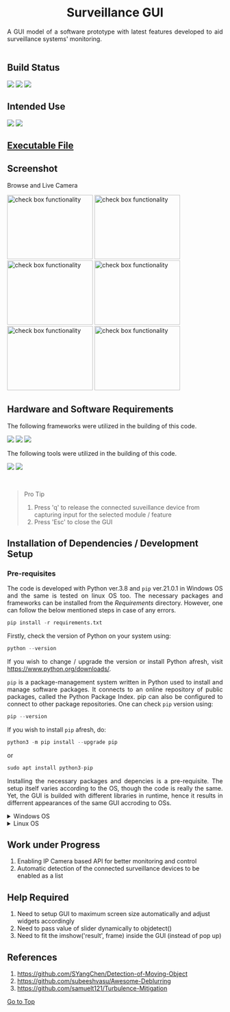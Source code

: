 <h1 align="center"><a name="section_name">Surveillance GUI</a></h1>

<div align="justify">
A GUI model of a software prototype with latest features developed to aid surveillance systems' monitoring.
</div>

<br>

## Build Status

<img src="https://img.shields.io/badge/build-passing-brightgreen"/> <img src="https://img.shields.io/badge/code-latest-orange"/> <img src="https://img.shields.io/badge/langugage-python-blue"/>


## Intended Use

<img src="https://img.shields.io/badge/Windows-0078D6?style=for-the-badge&logo=windows&logoColor=white"/> <img src="https://img.shields.io/badge/linux-E95420?style=for-the-badge&logo=linux&logoColor=white"/>

## [Executable File](https://drive.google.com/drive/folders/1ZYFpSr_3Te1kWvIpm7u3i2XIduURa4_n?usp=sharing)

## Screenshot

Browse and Live Camera

<img src="https://github.com/Surveillance-NWB/Surveillance/blob/main/GUI_Screrenshots/1.png" alt="check box functionality" style="height: 150px; width:200px;"/>

<img src="https://github.com/Surveillance-NWB/Surveillance/blob/main/GUI_Screrenshots/2.png" alt="check box functionality" style="height: 150px; width:200px;"/>

<img src="https://github.com/Surveillance-NWB/Surveillance/blob/main/GUI_Screrenshots/3.png" alt="check box functionality" style="height: 150px; width:200px;"/>

<img src="https://github.com/Surveillance-NWB/Surveillance/blob/main/GUI_Screrenshots/4.png" alt="check box functionality" style="height: 150px; width:200px;"/>

<img src="https://github.com/Surveillance-NWB/Surveillance/blob/main/GUI_Screrenshots/5.png" alt="check box functionality" style="height: 150px; width:200px;"/>

<img src="https://github.com/Surveillance-NWB/Surveillance/blob/main/GUI_Screrenshots/6.png" alt="check box functionality" style="height: 150px; width:200px;"/>


## Hardware and Software Requirements

<div align="justify">
The following frameworks were utilized in the building of this code.
</div>


<img src="https://img.shields.io/badge/OpenCV-27338e?style=for-the-badge&logo=OpenCV&logoColor=white"/>  <img src="https://img.shields.io/badge/NumPy-013243?style=for-the-badge&logo=numpy&logoColor=white"/> <img src="https://img.shields.io/badge/SciPy-8CAAE6?style=for-the-badge&logo=scipy&logoColor=white"/>


<div align="justify">
The following tools were utilized in the building of this code.
</div>


<img src="https://img.shields.io/badge/Visual_Studio_Code-0078D4?style=for-the-badge&logo=visual%20studio%20code&logoColor=white"/> <img src="https://img.shields.io/badge/Jupyter-F37626.svg?&style=for-the-badge&logo=Jupyter&logoColor=white"/>


<br>

>  Pro Tip
> 1. Press 'q' to release the connected suveillance device from capturing input for the selected module / feature
> 2. Press 'Esc' to close the GUI



</div>

## Installation of Dependencies / Development Setup

### Pre-requisites


<div align="justify">

The code is developed with Python ver.3.8 and `pip` ver.21.0.1 in Windows OS and the same is tested on linux OS too. The necessary packages and frameworks can be installed from the *Requirements* directory.  However, one can follow the below mentioned steps in case of any errors.


```Python
pip install -r requirements.txt
``` 


Firstly, check the version of Python on your system using:


```Python
python --version
``` 

If you wish to change / upgrade the version or install Python afresh, visit https://www.python.org/downloads/. 

`pip` is a package-management system written in Python used to install and manage software packages. It connects to an online repository of public packages, called the Python Package Index. pip can also be configured to connect to other package repositories.  One can check `pip` version using:

```Python
pip --version
```

If you wish to install `pip` afresh, do:

```Python
python3 -m pip install --upgrade pip
```

or

```Python
sudo apt install python3-pip
```

Installing the necessary packages and depencies is a pre-requisite.  The setup itself varies according to the OS, though the code is really the same.  Yet, the GUI is builded with different libraries in runtime, hence it results in differrent appearances of the same GUI accroding to OSs.


<details>
<summary>Windows OS</summary>

---

The `tkinter` package (“Tk interface”) is the standard Python interface to the Tk GUI toolkit. The `Tk interface` is located in a binary module named `_tkinter`. It is usually a shared library (or DLL), but might in some cases be statically linked with the Python interpreter.  The `cffi` module is used to invoke `callback` methods inside the program.

```Python
pip install tk
python3 -m pip install cffi
```

`Pillow` is a Python Imaging Library (`PIL`), which adds support for opening, manipulating, and saving images. The current version identifies and reads a large number of formats.  It supports wide variety of images such as “jpeg”, “png”, “bmp”, “gif”, “ppm”, “tiff”.

```Python
python3 -m pip install --upgrade Pillow
```

`OpenCV` is a huge open-source library for computer vision, machine learning, and image processing. `OpenCV` supports a wide variety of programming languages like Python, C++, Java, etc. It can process images and videos to identify objects, faces, and so on. The library has more than 2500 optimized algorithms, which includes a comprehensive set of both classic and state-of-the-art computer vision and machine learning algorithms.


```Python
pip install opencv-python
```


`NumPy` is a library for the Python programming language, adding support for large, multi-dimensional arrays and matrices, along with a large collection of high-level mathematical functions to operate on these arrays.  By reading the image as a `NumPy` array ndarray, various image processing can be performed using NumPy functions.


```Python
pip3 install numpy
```


`Imutils` are a series of convenience functions to make basic image processing functions such as translation, rotation, resizing, skeletonization, and displaying Matplotlib images easier with `OpenCV` in Python.


```Python
pip3 install imutils
```


</details>


<details>
<summary>Linux OS</summary>

---

The `tkinter` package (“Tk interface”) is the standard Python interface to the Tk GUI toolkit. The `Tk interface` is located in a binary module named `_tkinter`. It is usually a shared library (or DLL), but might in some cases be statically linked with the Python interpreter.  The `cffi` module is used to invoke `callback` methods inside the program.

```Python
apt-get install python-tk 
sudo apt-get install python-setuptools
sudo apt-get install -y python-cffi
```

`Pillow` is a Python Imaging Library (`PIL`), which adds support for opening, manipulating, and saving images. The current version identifies and reads a large number of formats.  It supports wide variety of images such as “jpeg”, “png”, “bmp”, “gif”, “ppm”, “tiff”.

```Python
python3 -m pip install --upgrade pip
python3 -m pip install --upgrade Pillow
```


`OpenCV` is a huge open-source library for computer vision, machine learning, and image processing. `OpenCV` supports a wide variety of programming languages like Python, C++, Java, etc. It can process images and videos to identify objects, faces, and so on. The library has more than 2500 optimized algorithms, which includes a comprehensive set of both classic and state-of-the-art computer vision and machine learning algorithms.


```Python
sudo apt-get install python3-opencv
```

`NumPy` is a library for the Python programming language, adding support for large, multi-dimensional arrays and matrices, along with a large collection of high-level mathematical functions to operate on these arrays.  By reading the image as a `NumPy` array ndarray, various image processing can be performed using NumPy functions.


```Python
pip3 install numpy
```


`Imutils` are a series of convenience functions to make basic image processing functions such as translation, rotation, resizing, skeletonization, and displaying Matplotlib images easier with `OpenCV` in Python.


```Python
pip3 install imutils
```



</details>



</div>

## Work under Progress

1. Enabling IP Camera based API for better monitoring and control
2. Automatic detection of the connected surveillance devices to be enabled as a list

## Help Required

1. Need to setup GUI to maximum screen size automatically and adjust widgets accordingly
2. Need to pass value of slider dynamically to objdetect()
3. Need to fit the  imshow('result', frame) inside the GUI (instead of pop up)

## References

1. https://github.com/SYangChen/Detection-of-Moving-Object 
2. https://github.com/subeeshvasu/Awesome-Deblurring
3. https://github.com/samuelt121/Turbulence-Mitigation


[Go to Top](#section_name)
